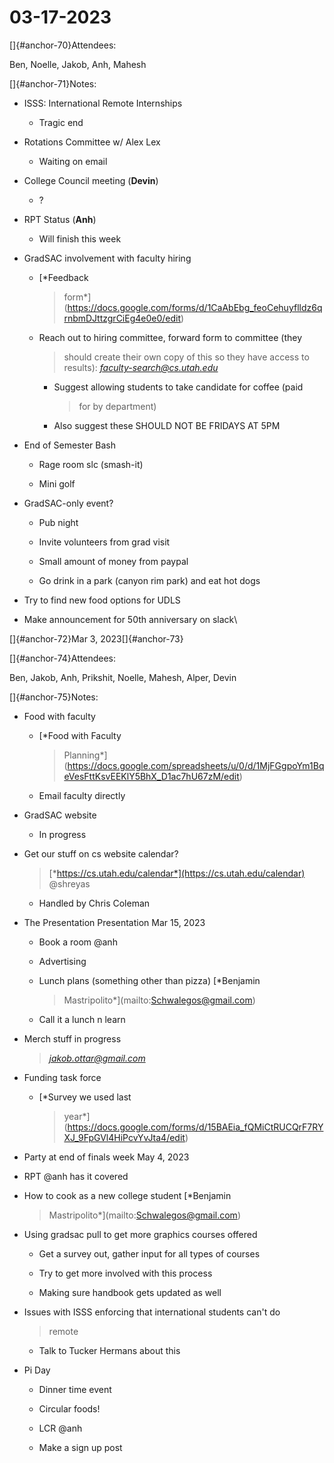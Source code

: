 # 03-17-2023

[]{#anchor-70}Attendees:

Ben, Noelle, Jakob, Anh, Mahesh

[]{#anchor-71}Notes:

-   ISSS: International Remote Internships

    -   Tragic end

-   Rotations Committee w/ Alex Lex

    -   Waiting on email

-   College Council meeting (**Devin**)

    -   ?

-   RPT Status (**Anh**)

    -   Will finish this week

-   GradSAC involvement with faculty hiring

    -   [*Feedback
        > form*](https://docs.google.com/forms/d/1CaAbEbg_feoCehuyflldz6qrnbmDJttzgrCiEg4e0e0/edit)

    -   Reach out to hiring committee, forward form to committee (they
        > should create their own copy of this so they have access to
        > results):
        > [*faculty-search@cs.utah.edu*](mailto:faculty-search@cs.utah.edu)

        -   Suggest allowing students to take candidate for coffee (paid
            > for by department)

        -   Also suggest these SHOULD NOT BE FRIDAYS AT 5PM

-   End of Semester Bash

    -   Rage room slc (smash-it)

    -   Mini golf

-   GradSAC-only event?

    -   Pub night

    -   Invite volunteers from grad visit

    -   Small amount of money from paypal

    -   Go drink in a park (canyon rim park) and eat hot dogs

-   Try to find new food options for UDLS

-   Make announcement for 50th anniversary on slack\

[]{#anchor-72}Mar 3, 2023[]{#anchor-73}

[]{#anchor-74}Attendees:

Ben, Jakob, Anh, Prikshit, Noelle, Mahesh, Alper, Devin

[]{#anchor-75}Notes:

-   Food with faculty

    -   [*Food with Faculty
        > Planning*](https://docs.google.com/spreadsheets/u/0/d/1MjFGgpoYm1BqeVesFttKsvEEKlY5BhX_D1ac7hU67zM/edit)

    -   Email faculty directly

-   GradSAC website

    -   In progress

-   Get our stuff on cs website calendar?
    > [*https://cs.utah.edu/calendar*](https://cs.utah.edu/calendar)
    > \@shreyas

    -   Handled by Chris Coleman

-   The Presentation Presentation Mar 15, 2023

    -   Book a room \@anh

    -   Advertising

    -   Lunch plans (something other than pizza) [*Benjamin
        > Mastripolito*](mailto:Schwalegos@gmail.com)

    -   Call it a lunch n learn

-   Merch stuff in progress
    > [*jakob.ottar@gmail.com*](mailto:jakob.ottar@gmail.com)

-   Funding task force

    -   [*Survey we used last
        > year*](https://docs.google.com/forms/d/15BAEia_fQMiCtRUCQrF7RYXJ_9FpGVl4HiPcvYvJta4/edit)

-   Party at end of finals week May 4, 2023

-   RPT \@anh has it covered

-   How to cook as a new college student [*Benjamin
    > Mastripolito*](mailto:Schwalegos@gmail.com)

-   Using gradsac pull to get more graphics courses offered

    -   Get a survey out, gather input for all types of courses

    -   Try to get more involved with this process

    -   Making sure handbook gets updated as well

-   Issues with ISSS enforcing that international students can't do
    > remote

    -   Talk to Tucker Hermans about this

-   Pi Day

    -   Dinner time event

    -   Circular foods!

    -   LCR \@anh

    -   Make a sign up post

